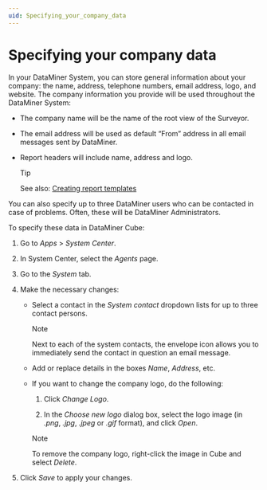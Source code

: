 ```yaml
---
uid: Specifying_your_company_data
---
```


# Specifying your company data

In your DataMiner System, you can store general information about your company: the name, address, telephone numbers, email address, logo, and website. The company information you provide will be used throughout the DataMiner System:

- The company name will be the name of the root view of the Surveyor.

- The email address will be used as default “From” address in all email messages sent by DataMiner.

- Report headers will include name, address and logo.

   > [!TIP]
   > See also: [Creating report templates](xref:Creating_report_templates)

You can also specify up to three DataMiner users who can be contacted in case of problems. Often, these will be DataMiner Administrators.

To specify these data in DataMiner Cube:

1. Go to *Apps* > *System Center*.

1. In System Center, select the *Agents* page.

1. Go to the *System* tab.

1. Make the necessary changes:

   - Select a contact in the *System contact* dropdown lists for up to three contact persons.

     > [!NOTE]
     > Next to each of the system contacts, the envelope icon allows you to immediately send the contact in question an email message.

   - Add or replace details in the boxes *Name*, *Address*, etc.

   - If you want to change the company logo, do the following:

     1. Click *Change Logo*.

     1. In the *Choose new logo* dialog box, select the logo image (in *.png*, *.jpg*, *.jpeg* or *.gif* format), and click *Open*.

     > [!NOTE]
     > To remove the company logo, right-click the image in Cube and select *Delete*.

1. Click *Save* to apply your changes.
